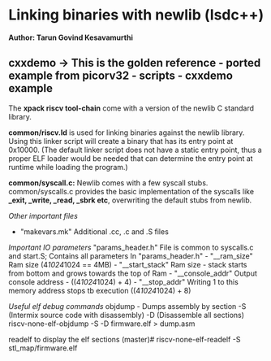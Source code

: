 # Linking binaries with newlib (lsdc++)
**Author: Tarun Govind Kesavamurthi**
## cxxdemo -> This is the golden reference - ported example from picorv32 - scripts - cxxdemo example

The **xpack riscv tool-chain** come with a version of the newlib C standard library.

**common/riscv.ld** is used for linking binaries against the newlib library. Using this linker script will create a binary that has its entry point at 0x10000. (The default linker script does not have a static entry point, thus a proper ELF loader would be needed that can determine the entry point at runtime while loading the program.)

**common/syscall.c:** Newlib comes with a few syscall stubs. common/syscalls.c provides the basic implementation of the syscalls like **_exit, _write, _read, _sbrk etc**, overwriting the default stubs from newlib.

*Other important files*
 - "makevars.mk"            Additional .cc, .c and .S files

*Important IO parameters*
"params_header.h"               File is common to syscalls.c and start.S; Contains all parameters
In "params_header.h"
    - "__ram_size"              Ram size (4*1024*1024 ==  4MB)
    - "__start_stack"           Ram size - stack starts from bottom and grows towards the top of Ram
    - "__console_addr"          Output console address - ((4*1024*1024) + 4)
    - "__stop_addr"             Writing 1 to this memory address stops tb execution ((4*1024*1024) + 8)

*Useful elf debug commands*
objdump - Dumps assembly by section
    -S (Intermix source code with disassembly)
    -D (Disassemble all sections)
    riscv-none-elf-objdump -S -D firmware.elf > dump.asm

readelf to display the elf sections
    (master)# riscv-none-elf-readelf -S stl_map/firmware.elf

